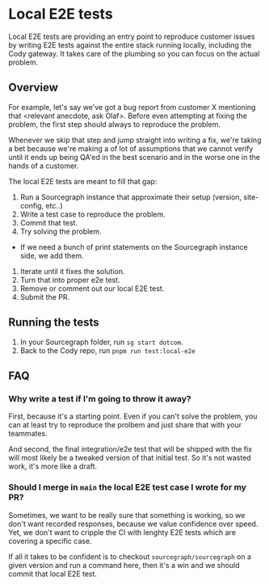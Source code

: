 # Local E2E tests 

Local E2E tests are providing an entry point to reproduce customer issues by writing E2E tests against 
the entire stack running locally, including the Cody gateway. It takes care of the plumbing so you can 
focus on the actual problem. 

## Overview 

For example, let's say we've got a bug report from customer X mentioning that <relevant anecdote, ask Olaf>. 
Before even attempting at fixing the problem, the first step should always to reproduce the problem. 

Whenever we skip that step and jump straight into writing a fix, we're taking a bet because we're making a of lot 
of assumptions that we cannot verify until it ends up being QA'ed in the best scenario and in the worse one
in the hands of a customer. 

The local E2E tests are meant to fill that gap:

1. Run a Sourcegraph instance that approximate their setup (version, site-config, etc..) 
1. Write a test case to reproduce the problem.
1. Commit that test.
1. Try solving the problem. 
  - If we need a bunch of print statements on the Sourcegraph instance side, we add them.
1. Iterate until it fixes the solution.
1. Turn that into proper e2e test. 
1. Remove or comment out our local E2E test.
1. Submit the PR. 

## Running the tests 

1. In your Sourcegraph folder, run `sg start dotcom`.
1. Back to the Cody repo, run `pnpm run test:local-e2e`

## FAQ 

### Why write a test if I'm going to throw it away?

First, because it's a starting point. Even if you can't solve the problem, you can at least try
to reproduce the prolbem and just share that with your teammates. 

And second, the final integration/e2e test that will be shipped with the fix will most likely 
be a tweaked version of that initial test. So it's not wasted work, it's more like a draft.

### Should I merge in `main` the local E2E test case I wrote for my PR?

Sometimes, we want to be really sure that something is working, so we don't want recorded responses,
because we value confidence over speed. Yet, we don't want to cripple the CI with lenghty E2E tests 
which are covering a specific case. 

If all it takes to be confident is to checkout `sourcegraph/sourcegraph` on a given version and run 
a command here, then it's a win and we should commit that local E2E test.

